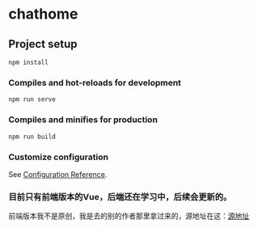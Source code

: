 # chathome

## Project setup
```
npm install
```

### Compiles and hot-reloads for development
```
npm run serve
```

### Compiles and minifies for production
```
npm run build
```

### Customize configuration
See [Configuration Reference](https://cli.vuejs.org/config/).

### 目前只有前端版本的Vue，后端还在学习中，后续会更新的。
前端版本我不是原创，我是去的别的作者那里拿过来的，源地址在这：[源地址](https://gitee.com/mao-yongyao/chatroom)
